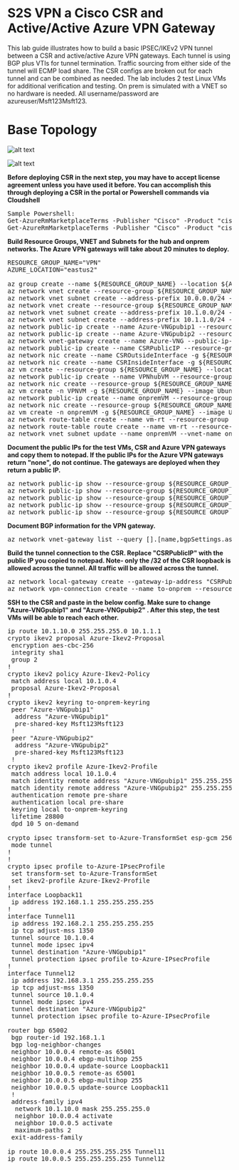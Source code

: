 # S2S VPN a Cisco CSR and Active/Active Azure VPN Gateway
This lab guide illustrates how to build a basic IPSEC/IKEv2 VPN tunnel between a CSR and active/active Azure VPN gateways. Each tunnel is using BGP plus VTIs for tunnel termination. Traffic sourcing from either side of the tunnel will ECMP load share. The CSR configs are broken out for each tunnel and can be combined as needed. The lab includes 2 test Linux VMs for additional verification and testing. On prem is simulated with a VNET so no hardware is needed. All username/password are azureuser/Msft123Msft123.
# Base Topology

![alt text](https://github.com/jwrightazure/lab/blob/master/images/csr-topo.PNG)

![alt text](https://github.com/jwrightazure/lab/blob/master/images/csr-bgp.PNG)

**Before deploying CSR in the next step, you may have to accept license agreement unless you have used it before. You can accomplish this through deploying a CSR in the portal or Powershell commands via Cloudshell**
<pre lang="...">
Sample Powershell:
Get-AzureRmMarketplaceTerms -Publisher "Cisco" -Product "cisco-csr-1000v" -Name "17_2_1-byol"
Get-AzureRmMarketplaceTerms -Publisher "Cisco" -Product "cisco-csr-1000v" -Name "17_2_1-byol" | Set-AzureRmMarketplaceTerms -Accept
</pre>

**Build Resource Groups, VNET and Subnets for the hub and onprem networks. The Azure VPN gateways will take about 20 minutes to deploy.**
<pre lang="...">
RESOURCE_GROUP_NAME="VPN"
AZURE_LOCATION="eastus2"

az group create --name ${RESOURCE_GROUP_NAME} --location ${AZURE_LOCATION}
az network vnet create --resource-group ${RESOURCE_GROUP_NAME} --name VPNhub --location ${AZURE_LOCATION} --address-prefixes 10.0.0.0/16 --subnet-name VPNhubVM --subnet-prefix 10.0.10.0/24
az network vnet subnet create --address-prefix 10.0.0.0/24 --name GatewaySubnet --resource-group ${RESOURCE_GROUP_NAME} --vnet-name VPNhub
az network vnet create --resource-group ${RESOURCE_GROUP_NAME} --name onprem --location ${AZURE_LOCATION} --address-prefixes 10.1.0.0/16 --subnet-name onpremVM --subnet-prefix 10.1.10.0/24
az network vnet subnet create --address-prefix 10.1.0.0/24 --name zeronet --resource-group ${RESOURCE_GROUP_NAME} --vnet-name onprem
az network vnet subnet create --address-prefix 10.1.1.0/24 --name onenet --resource-group ${RESOURCE_GROUP_NAME} --vnet-name onprem
az network public-ip create --name Azure-VNGpubip1 --resource-group ${RESOURCE_GROUP_NAME} --allocation-method Dynamic
az network public-ip create --name Azure-VNGpubip2 --resource-group ${RESOURCE_GROUP_NAME} --allocation-method Dynamic
az network vnet-gateway create --name Azure-VNG --public-ip-address Azure-VNGpubip1 Azure-VNGpubip2 --resource-group ${RESOURCE_GROUP_NAME} --vnet VPNhub --gateway-type Vpn --vpn-type RouteBased --sku VpnGw1 --asn 65001 --no-wait 
az network public-ip create --name CSRPublicIP --resource-group ${RESOURCE_GROUP_NAME} --idle-timeout 30 --allocation-method Static
az network nic create --name CSROutsideInterface -g ${RESOURCE_GROUP_NAME} --subnet zeronet --vnet onprem --public-ip-address CSRPublicIP --ip-forwarding true --private-ip-address 10.1.0.4
az network nic create --name CSRInsideInterface -g ${RESOURCE_GROUP_NAME} --subnet onenet --vnet onprem --ip-forwarding true --private-ip-address 10.1.1.4
az vm create --resource-group ${RESOURCE_GROUP_NAME} --location ${AZURE_LOCATION} --name CSR --size Standard_DS3_v2 --nics CSROutsideInterface CSRInsideInterface --image cisco:cisco-csr-1000v:17_2_1-byol:17.2.120200508 --admin-username azureuser --admin-password Msft123Msft123 --no-wait 
az network public-ip create --name VPNhubVM --resource-group ${RESOURCE_GROUP_NAME} --location ${AZURE_LOCATION} --allocation-method Dynamic
az network nic create --resource-group ${RESOURCE_GROUP_NAME} -n VPNVMNIC --location ${AZURE_LOCATION} --subnet VPNhubVM --private-ip-address 10.0.10.10 --vnet-name VPNhub --public-ip-address VPNhubVM --ip-forwarding true
az vm create -n VPNVM -g ${RESOURCE_GROUP_NAME} --image UbuntuLTS --admin-username azureuser --admin-password Msft123Msft123 --nics VPNVMNIC --no-wait 
az network public-ip create --name onpremVM --resource-group ${RESOURCE_GROUP_NAME} --location ${AZURE_LOCATION} --allocation-method Dynamic
az network nic create --resource-group ${RESOURCE_GROUP_NAME} -n onpremVMNIC --location ${AZURE_LOCATION} --subnet onpremVM --private-ip-address 10.1.10.10 --vnet-name onprem --public-ip-address onpremVM --ip-forwarding true
az vm create -n onpremVM -g ${RESOURCE_GROUP_NAME} --image UbuntuLTS --admin-username azureuser --admin-password Msft123Msft123 --nics onpremVMNIC --no-wait 
az network route-table create --name vm-rt --resource-group ${RESOURCE_GROUP_NAME}
az network route-table route create --name vm-rt --resource-group ${RESOURCE_GROUP_NAME} --route-table-name vm-rt --address-prefix 10.0.0.0/16 --next-hop-type VirtualAppliance --next-hop-ip-address 10.1.1.4
az network vnet subnet update --name onpremVM --vnet-name onprem --resource-group ${RESOURCE_GROUP_NAME} --route-table vm-rt
</pre>

**Document the public IPs for the test VMs, CSR and Azure VPN gateways and copy them to notepad. If the public IPs for the Azure VPN gateways return "none", do not continue. The gateways are deployed when they return a public IP.**
<pre lang="...">
az network public-ip show --resource-group ${RESOURCE_GROUP_NAME} --name Azure-VNGpubip1 --query [ipAddress] --output tsv
az network public-ip show --resource-group ${RESOURCE_GROUP_NAME} --name Azure-VNGpubip2 --query [ipAddress] --output tsv
az network public-ip show --resource-group ${RESOURCE_GROUP_NAME} --name CSRPublicIP --query [ipAddress] --output tsv
az network public-ip show --resource-group ${RESOURCE_GROUP_NAME} --name VPNhubVM --query [ipAddress] --output tsv
az network public-ip show --resource-group ${RESOURCE_GROUP_NAME} --name onpremVM --query [ipAddress] --output tsv
</pre>

**Document BGP information for the VPN gateway.**
<pre lang="...">
az network vnet-gateway list --query [].[name,bgpSettings.asn,bgpSettings.bgpPeeringAddress] -o table --resource-group ${RESOURCE_GROUP_NAME}
</pre>

**Build the tunnel connection to the CSR. Replace "CSRPublicIP" with the public IP you copied to notepad. Note- only the /32 of the CSR loopback is allowed across the tunnel. All traffic will be allowed across the tunnel.**
<pre lang="...">
az network local-gateway create --gateway-ip-address "CSRPublicIP" --name to-onprem --resource-group ${RESOURCE_GROUP_NAME} --local-address-prefixes 192.168.1.1/32 --asn 65002 --bgp-peering-address 192.168.1.1
az network vpn-connection create --name to-onprem --resource-group ${RESOURCE_GROUP_NAME} --vnet-gateway1 Azure-VNG -l ${AZURE_LOCATION} --shared-key Msft123Msft123 --local-gateway2 to-onprem --enable-bgp
</pre>

**SSH to the CSR and paste in the below config. Make sure to change "Azure-VNGpubip1" and "Azure-VNGpubip2" . After this step, the test VMs will be able to reach each other.**
<pre lang="...">
ip route 10.1.10.0 255.255.255.0 10.1.1.1
crypto ikev2 proposal Azure-Ikev2-Proposal 
 encryption aes-cbc-256
 integrity sha1
 group 2
!
crypto ikev2 policy Azure-Ikev2-Policy 
 match address local 10.1.0.4
 proposal Azure-Ikev2-Proposal
!         
crypto ikev2 keyring to-onprem-keyring
 peer "Azure-VNGpubip1"
  address "Azure-VNGpubip1"
  pre-shared-key Msft123Msft123
 !
 peer "Azure-VNGpubip2"
  address "Azure-VNGpubip2"
  pre-shared-key Msft123Msft123
 !
crypto ikev2 profile Azure-Ikev2-Profile
 match address local 10.1.0.4
 match identity remote address "Azure-VNGpubip1" 255.255.255.255 
 match identity remote address "Azure-VNGpubip2" 255.255.255.255 
 authentication remote pre-share
 authentication local pre-share
 keyring local to-onprem-keyring
 lifetime 28800
 dpd 10 5 on-demand

crypto ipsec transform-set to-Azure-TransformSet esp-gcm 256 
 mode tunnel
!
!
crypto ipsec profile to-Azure-IPsecProfile
 set transform-set to-Azure-TransformSet 
 set ikev2-profile Azure-Ikev2-Profile
!
interface Loopback11
 ip address 192.168.1.1 255.255.255.255
!
interface Tunnel11
 ip address 192.168.2.1 255.255.255.255
 ip tcp adjust-mss 1350
 tunnel source 10.1.0.4
 tunnel mode ipsec ipv4
 tunnel destination "Azure-VNGpubip1"
 tunnel protection ipsec profile to-Azure-IPsecProfile
!
interface Tunnel12
 ip address 192.168.3.1 255.255.255.255
 ip tcp adjust-mss 1350
 tunnel source 10.1.0.4
 tunnel mode ipsec ipv4
 tunnel destination "Azure-VNGpubip2"
 tunnel protection ipsec profile to-Azure-IPsecProfile

router bgp 65002
 bgp router-id 192.168.1.1
 bgp log-neighbor-changes
 neighbor 10.0.0.4 remote-as 65001
 neighbor 10.0.0.4 ebgp-multihop 255
 neighbor 10.0.0.4 update-source Loopback11
 neighbor 10.0.0.5 remote-as 65001
 neighbor 10.0.0.5 ebgp-multihop 255
 neighbor 10.0.0.5 update-source Loopback11
 !
 address-family ipv4
  network 10.1.10.0 mask 255.255.255.0
  neighbor 10.0.0.4 activate
  neighbor 10.0.0.5 activate
  maximum-paths 2
 exit-address-family

ip route 10.0.0.4 255.255.255.255 Tunnel11
ip route 10.0.0.5 255.255.255.255 Tunnel12
</pre>

